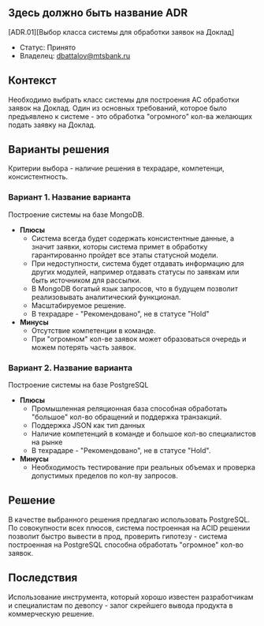## Здесь должно быть название ADR
<!-- Название ADR состоит из [ADR.###] [Коротко суть принятого решения] -->
[ADR.01][Выбор класса системы для обработки заявок на Доклад]

* Статус: Принято
* Владелец: dbattalov@mtsbank.ru

## Контекст
<!-- Описание проблемы, требующей решения, причин, побудивших принять решение, ограничений, действовавших на момент принятия решения -->
Необходимо выбрать класс системы для построения АС обработки заявок на Доклад. Один из основных требований, которое было предъявлено к системе - это обработка "огромного" кол-ва желающих подать заявку на Доклад.  

## Варианты решения
<!-- Описание рассмотренных вариантов c их плюсами и минусами -->
Критерии выбора - наличие решения в техрадаре, компетенци, консистентность. 

### Вариант 1. Название варианта
<!-- Описание варианта 1 -->
Построение системы на базе MongoDB. 
* **Плюсы**
  * Система всегда будет содержать консистентные данные, а значит заявки, которы система примет в обработку гарантированно пройдет все этапы статусной модели.
  * При недоступности, система будет отдавать информацию для других модулей, например отдавать статусы по заявкам или быть источником для рассылки.
  * В MongoDB богатый язык запросов, что в будущем позволит реализовывать аналитический функционал.
  * Масштабируемое решение.
  * В техрадаре - "Рекомендовано", не в статусе "Hold"    
* **Минусы**
  * Отсутствие компетенции в команде.
  * При "огромном" кол-ве заявок может образоваться очередь и можем потерять часть заявок. 

### Вариант 2. Название варианта
<!-- Описание варианта 2 -->
Построение системы на базе PostgreSQL
* **Плюсы**
  * Промышленная реляционная база способная обработать "большое" кол-во обращений и поддержка транзакций. 
  * Поддержка JSON как тип данных
  * Наличие компетенций в команде и большое кол-во специалистов на рынке 
  * В техрадаре - "Рекомендовано", не в статусе "Hold".    
* **Минусы**
  * Необходимость тестирование при реальных объемах и проверка допустимых пределов по кол-ву запросов.

## Решение
<!-- Описание выбранного решения. Решение должно быть сформулировано четко ("Мы используем...", "Мы не используем", а не "Желательно.." или "Предлагается..."). 
Должна быть понятна связь между решением и проблемой, почему выбрали именно это решение из вариантов -->
В качестве выбранного решения предлагаю использовать PostgreSQL. По совокупности всех плюсов, система построенная на ACID решении позволит быстро вывести в прод, проверить гипотезу - система построенная на PostgreSQL способна обработать "огромное" кол-во заявок.

## Последствия
<!-- Положительные и отрицательные последствия (trade-offs). Арх. решения, которые потребуется принять как следствие принятого решения. Если решение содержит риски, то описано, как с ними планируют поступить (за счет чего снижать, почему принять). -->
Использование инструмента, который хорошо известен разработчикам и специалистам по девопсу - залог скрейшего вывода продукта в коммерческую решение. 
